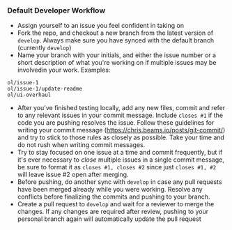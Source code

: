 ### Default Developer Workflow

- Assign yourself to an issue you feel confident in taking on
- Fork the repo, and checkout a new branch from the latest version of `develop`. Always make sure you have synced with the default branch (currently `develop`)
- Name your branch with your initials, and either the issue number or a short description of what you're working on if multiple issues may be involvedin your work. Examples:
```
ol/issue-1
ol/issue-1/update-readme
ol/ui-overhaul
```
- After you've finished testing locally, add any new files, commit and refer to any relevant issues in your commit message. Include `closes #1` if the code you are pushing resolves the issue. Follow these guidelines for writing your commit message (https://chris.beams.io/posts/git-commit/) and try to stick to those rules as closely as possible. Take your time and do not rush when writing commit messages.
- Try to stay focused on one issue at a time and commit frequently, but if it's ever necessary to _close_ multiple issues in a single commit message, be sure to format it as `closes #1, closes #2` since just `closes #1, #2` will leave issue #2 open after merging.
- Before pushing, do another sync with `develop` in case any pull requests have been merged already while you were working. Resolve any conflicts before finalizing the commits and pushing to your branch.
- Create a pull request to `develop` and wait for a reviewer to merge the changes. If any changes are required after review, pushing to your personal branch again will automatically update the pull request
